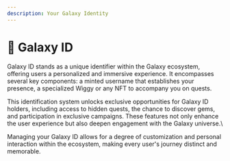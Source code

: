 ```yaml
---
description: Your Galaxy Identity
---
```


# 🚩 Galaxy ID

Galaxy ID stands as a unique identifier within the Galaxy ecosystem, offering users a personalized and immersive experience. It encompasses several key components: a minted username that establishes your presence, a specialized Wiggy or any NFT to accompany you on quests.



This identification system unlocks exclusive opportunities for Galaxy ID holders, including access to hidden quests, the chance to discover gems, and participation in exclusive campaigns. These features not only enhance the user experience but also deepen engagement with the Galaxy universe.\


Managing your Galaxy ID allows for a degree of customization and personal interaction within the ecosystem, making every user's journey distinct and memorable.
